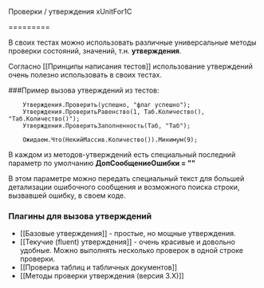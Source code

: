 Проверки / утверждения xUnitFor1C

=========

В своих тестах можно использовать различные универсальные методы проверки состояний, значений, т.н. **утверждения**.

Согласно [[Принципы написания тестов]] использование утверждений очень полезно использовать в своих тестах.

###Пример вызова утверждений из тестов:

```OneC
    Утверждения.Проверить(успешно, "флаг успешно");
    Утверждения.ПроверитьРавенство(1, Таб.Количество(), "Таб.Количество()");
    Утверждения.ПроверитьЗаполненность(Таб, "Таб");

    Ожидаем.Что(НекийМассив.Количество()).Минимум(9);
```

В каждом из методов-утверждений есть специальный последний параметр по умолчанию **ДопСообщениеОшибки = ""**

В этом параметре можно передать специальный текст для большей детализации ошибочного сообщения и возможного поиска строки, вызвавшей ошибку, в своем коде.

### Плагины для вызова утверждений

  * [[Базовые утверждения]] - простые, но мощные утверждения.
  * [[Текучие (fluent) утверждения]] - очень красивые и довольно удобные. Можно выполнять несколько проверок в одной строке проверки.
  * [[Проверка таблиц и табличных документов]]
  * [[Методы проверки утверждения (версия 3.Х)]]